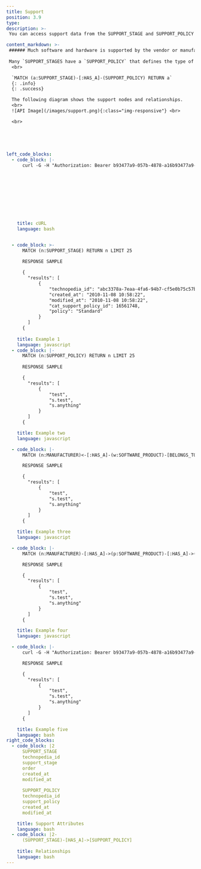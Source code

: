 ```yaml
---
title: Support
position: 3.9
type: 
description: >-
 You can access support data from the SUPPORT_STAGE and SUPPORT_POLICY nodes, which are connected to Software and Hardware.

content_markdown: >-
 ###### Much software and hardware is supported by the vendor or manufacturer. In Technopedia, this support is identified a `SUPPORT_STAGE`, which refers to the type of support and the definition attribute provides more detailed information about applicability and timelines.
 
 Many `SUPPORT_STAGES have a `SUPPORT_POLICY` that defines the type of policy, such as standard or Open Source. 
  <br>

  `MATCH (a:SUPPORT_STAGE)-[:HAS_A]-(SUPPORT_POLICY) RETURN a`
  {: .info}
  {: .success}

  The following diagram shows the support nodes and relationships.
  <br>
  ![API Image](/images/support.png){:class="img-responsive"} <br> 

  <br>

  
 
  

left_code_blocks:
  - code_block: |-
      curl -G -H "Authorization: Bearer b93477a9-057b-4878-a16b93477a9-057b-4878-a16f-d7f7d1f27a7af-d7f7d1f27a7a" "https://v6.technopedia.com/tql" --data-urlencode' "q=MATCH (h:SUPPORT_STAGE) RETURN h.stage"










    title: cURL 
    language: bash


  - code_block: >-
      MATCH (n:SUPPORT_STAGE) RETURN n LIMIT 25
        
      RESPONSE SAMPLE

      {
        "results": [
            {
                "technopedia_id": "abc3378a-7eaa-4fa6-94b7-cf5e0b75c57b",
                "created_at": "2010-11-08 10:58:22",
                "modified_at": "2010-11-08 10:58:22",
                "cat_support_policy_id": 16561748,
                "policy": "Standard"
            }
        ]
      {      
          
    title: Example 1
    language: javascript
  - code_block: |-
      MATCH (n:SUPPORT_POLICY) RETURN n LIMIT 25
      
      RESPONSE SAMPLE

      {
        "results": [
            {
                "test",
                "s.test",
                "s.anything"
            }
        ]
      {  

    title: Example two
    language: javascript

  - code_block: |-
      MATCH (n:MANUFACTURER)<-[:HAS_A]-(w:SOFTWARE_PRODUCT)-[BELONGS_TO]->(v:CATEGORY_2) RETURN n, w, v

      RESPONSE SAMPLE

      {
        "results": [
            {
                "test",
                "s.test",
                "s.anything"
            }
        ]
      {  

    title: Example three
    language: javascript

  - code_block: |-
      MATCH (n:MANUFACTURER)-[:HAS_A]->(p:SOFTWARE_PRODUCT)-[:HAS_A]->(my_alias:SOFTWARE_VERSION) RETURN n, p, my_alias

      RESPONSE SAMPLE

      {
        "results": [
            {
                "test",
                "s.test",
                "s.anything"
            }
        ]
      {  

    title: Example four
    language: javascript

  - code_block: |-
      curl -G -H "Authorization: Bearer b93477a9-057b-4878-a16b93477a9-057b-4878-a16f-d7f7d1f27a7af-d7f7d1f27a7a" "https://v6.technopedia.com/tql" --data-urlencode' "q=MATCH (h:MANUFACTURER) RETURN h.manufacturer"

      RESPONSE SAMPLE

      {
        "results": [
            {
                "test",
                "s.test",
                "s.anything"
            }
        ]
      {   

    title: Example five
    language: bash
right_code_blocks:
  - code_block: |2
      SUPPORT_STAGE
      technopedia_id
      support_stage
      order
      created_at
      modified_at
      
      SUPPORT_POLICY
      technopedia_id
      support_policy
      created_at
      modified_at

    title: Support Attributes
    language: bash
  - code_block: |2-
      (SUPPORT_STAGE)-[HAS_A]->[SUPPORT_POLICY]
      
    title: Relationships
    language: bash
---
```



